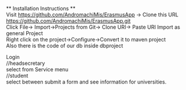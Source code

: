 ** Installation Instructions **  
Visit https://github.com/AndromachiMis/ErasmusApp -> Clone this URL https://github.com/AndromachiMis/ErasmusApp.git  
Click File-> Import->Projects from Git-> Clone URI-> Paste URI 
Import as general Project  
Right click on the project->Configure->Convert it to maven project  
Also there is the code of our db inside dbproject  

Login  
//headsecretary  
select from Service menu  
//student  
select between submit a form and see information for universities.  

